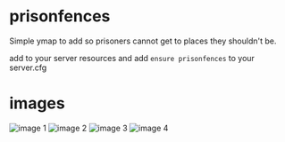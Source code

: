 # prisonfences
Simple ymap to add so prisoners cannot get to places they shouldn't be.

add to your server resources and add `ensure prisonfences` to your server.cfg


# images 
![image 1](https://i.imgur.com/rY53LZN.jpeg)
![image 2](https://i.imgur.com/D4MWwNW.png)
![image 3](https://i.imgur.com/iwRST87.png)
![image 4](https://i.imgur.com/Exw2ovT.png)
